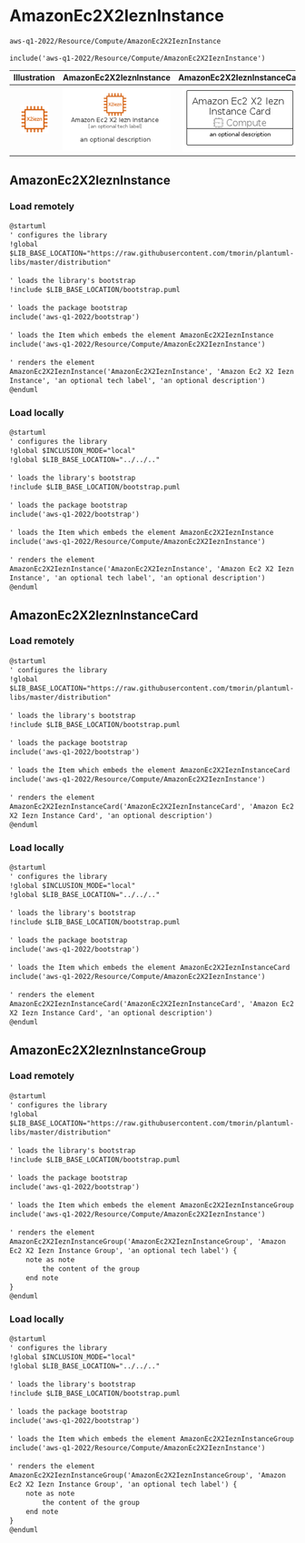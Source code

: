 # AmazonEc2X2IeznInstance


```text
aws-q1-2022/Resource/Compute/AmazonEc2X2IeznInstance
```

```text
include('aws-q1-2022/Resource/Compute/AmazonEc2X2IeznInstance')
```



| Illustration | AmazonEc2X2IeznInstance | AmazonEc2X2IeznInstanceCard | AmazonEc2X2IeznInstanceGroup |
| :---: | :---: | :---: | :---: |
| ![illustration for Illustration](../../../aws-q1-2022/Resource/Compute/AmazonEc2X2IeznInstance.png) | ![illustration for AmazonEc2X2IeznInstance](../../../aws-q1-2022/Resource/Compute/AmazonEc2X2IeznInstance.Local.png) | ![illustration for AmazonEc2X2IeznInstanceCard](../../../aws-q1-2022/Resource/Compute/AmazonEc2X2IeznInstanceCard.Local.png) | ![illustration for AmazonEc2X2IeznInstanceGroup](../../../aws-q1-2022/Resource/Compute/AmazonEc2X2IeznInstanceGroup.Local.png) |




## AmazonEc2X2IeznInstance

### Load remotely
```plantuml
@startuml
' configures the library
!global $LIB_BASE_LOCATION="https://raw.githubusercontent.com/tmorin/plantuml-libs/master/distribution"

' loads the library's bootstrap
!include $LIB_BASE_LOCATION/bootstrap.puml

' loads the package bootstrap
include('aws-q1-2022/bootstrap')

' loads the Item which embeds the element AmazonEc2X2IeznInstance
include('aws-q1-2022/Resource/Compute/AmazonEc2X2IeznInstance')

' renders the element
AmazonEc2X2IeznInstance('AmazonEc2X2IeznInstance', 'Amazon Ec2 X2 Iezn Instance', 'an optional tech label', 'an optional description')
@enduml
```

### Load locally
```plantuml
@startuml
' configures the library
!global $INCLUSION_MODE="local"
!global $LIB_BASE_LOCATION="../../.."

' loads the library's bootstrap
!include $LIB_BASE_LOCATION/bootstrap.puml

' loads the package bootstrap
include('aws-q1-2022/bootstrap')

' loads the Item which embeds the element AmazonEc2X2IeznInstance
include('aws-q1-2022/Resource/Compute/AmazonEc2X2IeznInstance')

' renders the element
AmazonEc2X2IeznInstance('AmazonEc2X2IeznInstance', 'Amazon Ec2 X2 Iezn Instance', 'an optional tech label', 'an optional description')
@enduml
```

## AmazonEc2X2IeznInstanceCard

### Load remotely
```plantuml
@startuml
' configures the library
!global $LIB_BASE_LOCATION="https://raw.githubusercontent.com/tmorin/plantuml-libs/master/distribution"

' loads the library's bootstrap
!include $LIB_BASE_LOCATION/bootstrap.puml

' loads the package bootstrap
include('aws-q1-2022/bootstrap')

' loads the Item which embeds the element AmazonEc2X2IeznInstanceCard
include('aws-q1-2022/Resource/Compute/AmazonEc2X2IeznInstance')

' renders the element
AmazonEc2X2IeznInstanceCard('AmazonEc2X2IeznInstanceCard', 'Amazon Ec2 X2 Iezn Instance Card', 'an optional description')
@enduml
```

### Load locally
```plantuml
@startuml
' configures the library
!global $INCLUSION_MODE="local"
!global $LIB_BASE_LOCATION="../../.."

' loads the library's bootstrap
!include $LIB_BASE_LOCATION/bootstrap.puml

' loads the package bootstrap
include('aws-q1-2022/bootstrap')

' loads the Item which embeds the element AmazonEc2X2IeznInstanceCard
include('aws-q1-2022/Resource/Compute/AmazonEc2X2IeznInstance')

' renders the element
AmazonEc2X2IeznInstanceCard('AmazonEc2X2IeznInstanceCard', 'Amazon Ec2 X2 Iezn Instance Card', 'an optional description')
@enduml
```

## AmazonEc2X2IeznInstanceGroup

### Load remotely
```plantuml
@startuml
' configures the library
!global $LIB_BASE_LOCATION="https://raw.githubusercontent.com/tmorin/plantuml-libs/master/distribution"

' loads the library's bootstrap
!include $LIB_BASE_LOCATION/bootstrap.puml

' loads the package bootstrap
include('aws-q1-2022/bootstrap')

' loads the Item which embeds the element AmazonEc2X2IeznInstanceGroup
include('aws-q1-2022/Resource/Compute/AmazonEc2X2IeznInstance')

' renders the element
AmazonEc2X2IeznInstanceGroup('AmazonEc2X2IeznInstanceGroup', 'Amazon Ec2 X2 Iezn Instance Group', 'an optional tech label') {
    note as note
        the content of the group
    end note
}
@enduml
```

### Load locally
```plantuml
@startuml
' configures the library
!global $INCLUSION_MODE="local"
!global $LIB_BASE_LOCATION="../../.."

' loads the library's bootstrap
!include $LIB_BASE_LOCATION/bootstrap.puml

' loads the package bootstrap
include('aws-q1-2022/bootstrap')

' loads the Item which embeds the element AmazonEc2X2IeznInstanceGroup
include('aws-q1-2022/Resource/Compute/AmazonEc2X2IeznInstance')

' renders the element
AmazonEc2X2IeznInstanceGroup('AmazonEc2X2IeznInstanceGroup', 'Amazon Ec2 X2 Iezn Instance Group', 'an optional tech label') {
    note as note
        the content of the group
    end note
}
@enduml
```

